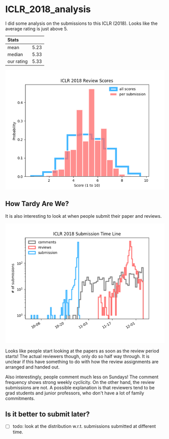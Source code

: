 # ICLR_2018_analysis

I did some analysis on the submissions to this ICLR (2018). Looks like the average rating is just above 5.

| Stats      |      |
|:---------- |:---- |
| mean       | 5.23 |
| median     | 5.33 |
| our rating | 5.33 |

![all_scores.png](./figures/all_scores.png)

## How Tardy Are We?

It is also interesting to look at when people submit their paper and reviews. 

![./figures/submission_timeline.png](./figures/submission_timeline.png)

Looks like people start looking at the papers as soon as the review period starts! The actual reviewers though, only do so half way through. It is unclear if this have something to do with how the review assignments are arranged and handed out.

Also interestingly, people comment much less on Sundays! The comment frequency shows strong weekly cyclicity. On the other hand, the review submissions are not. A possible explanation is that reviewers tend to be grad students and junior professors, who don't have a lot of family commitments.

## Is it better to submit later?

- [ ] todo: look at the distribution w.r.t. submissions submitted at different time.
